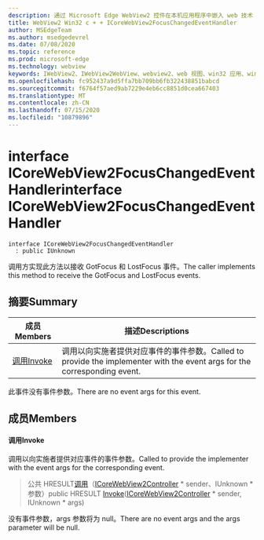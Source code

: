 ```yaml
---
description: 通过 Microsoft Edge WebView2 控件在本机应用程序中嵌入 web 技术（HTML、CSS 和 JavaScript）
title: WebView2 Win32 c + + ICoreWebView2FocusChangedEventHandler
author: MSEdgeTeam
ms.author: msedgedevrel
ms.date: 07/08/2020
ms.topic: reference
ms.prod: microsoft-edge
ms.technology: webview
keywords: IWebView2、IWebView2WebView、webview2、web 视图、win32 应用、win32、edge、ICoreWebView2、ICoreWebView2Controller、浏览器控件、边缘 html、ICoreWebView2FocusChangedEventHandler
ms.openlocfilehash: fc952437a9d5ffa7bb709bb6fb322438851babcd
ms.sourcegitcommit: f6764f57aed9ab7229e4eb6cc8851d0cea667403
ms.translationtype: MT
ms.contentlocale: zh-CN
ms.lasthandoff: 07/15/2020
ms.locfileid: "10879896"
---
```

# <span data-ttu-id="9f919-104">interface ICoreWebView2FocusChangedEventHandler</span><span class="sxs-lookup"><span data-stu-id="9f919-104">interface ICoreWebView2FocusChangedEventHandler</span></span> 

```
interface ICoreWebView2FocusChangedEventHandler
  : public IUnknown
```

<span data-ttu-id="9f919-105">调用方实现此方法以接收 GotFocus 和 LostFocus 事件。</span><span class="sxs-lookup"><span data-stu-id="9f919-105">The caller implements this method to receive the GotFocus and LostFocus events.</span></span>

## <span data-ttu-id="9f919-106">摘要</span><span class="sxs-lookup"><span data-stu-id="9f919-106">Summary</span></span>

 <span data-ttu-id="9f919-107">成员</span><span class="sxs-lookup"><span data-stu-id="9f919-107">Members</span></span>                        | <span data-ttu-id="9f919-108">描述</span><span class="sxs-lookup"><span data-stu-id="9f919-108">Descriptions</span></span>
--------------------------------|---------------------------------------------
[<span data-ttu-id="9f919-109">调用</span><span class="sxs-lookup"><span data-stu-id="9f919-109">Invoke</span></span>](#invoke) | <span data-ttu-id="9f919-110">调用以向实施者提供对应事件的事件参数。</span><span class="sxs-lookup"><span data-stu-id="9f919-110">Called to provide the implementer with the event args for the corresponding event.</span></span>

<span data-ttu-id="9f919-111">此事件没有事件参数。</span><span class="sxs-lookup"><span data-stu-id="9f919-111">There are no event args for this event.</span></span>

## <span data-ttu-id="9f919-112">成员</span><span class="sxs-lookup"><span data-stu-id="9f919-112">Members</span></span>

#### <span data-ttu-id="9f919-113">调用</span><span class="sxs-lookup"><span data-stu-id="9f919-113">Invoke</span></span> 

<span data-ttu-id="9f919-114">调用以向实施者提供对应事件的事件参数。</span><span class="sxs-lookup"><span data-stu-id="9f919-114">Called to provide the implementer with the event args for the corresponding event.</span></span>

> <span data-ttu-id="9f919-115">公共 HRESULT[调用](#invoke)（[ICoreWebView2Controller](icorewebview2controller.md) \* sender、IUnknown \* 参数）</span><span class="sxs-lookup"><span data-stu-id="9f919-115">public HRESULT [Invoke](#invoke)([ICoreWebView2Controller](icorewebview2controller.md) \* sender, IUnknown \* args)</span></span>

<span data-ttu-id="9f919-116">没有事件参数，args 参数将为 null。</span><span class="sxs-lookup"><span data-stu-id="9f919-116">There are no event args and the args parameter will be null.</span></span>


